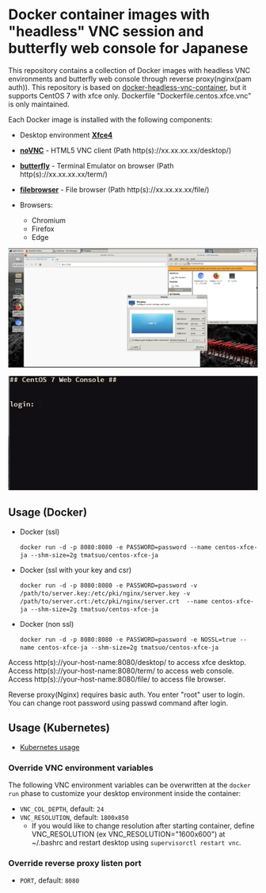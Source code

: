 # Docker container images with "headless" VNC session and butterfly web console for Japanese

This repository contains a collection of Docker images with headless VNC environments and butterfly web console through reverse proxy(nginx(pam auth)).
This repository is based on [docker-headless-vnc-container](https://github.com/ConSol/docker-headless-vnc-container), but it supports CentOS 7 with xfce only.
Dockerfile "Dockerfile.centos.xfce.vnc" is only maintained.

Each Docker image is installed with the following components:

* Desktop environment [**Xfce4**](http://www.xfce.org)
* [**noVNC**](https://github.com/novnc/noVNC) - HTML5 VNC client (Path http(s)://xx.xx.xx.xx/desktop/)
* [**butterfly**](https://github.com/paradoxxxzero/butterfly) - Terminal Emulator on browser (Path http(s)://xx.xx.xx.xx/term/)
* [**filebrowser**](https://github.com/filebrowser/filebrowser) - File browser (Path http(s)://xx.xx.xx.xx/file/)

* Browsers:
  * Chromium
  * Firefox
  * Edge
  
![Docker VNC Desktop access via HTML page](.pics/screen-desktop.png)

![Docker Terminal access via HTML page](.pics/screen-term.png)

## Usage (Docker)

- Docker (ssl)

      docker run -d -p 8080:8080 -e PASSWORD=password --name centos-xfce-ja --shm-size=2g tmatsuo/centos-xfce-ja

- Docker (ssl with your key and csr)

      docker run -d -p 8080:8080 -e PASSWORD=password -v /path/to/server.key:/etc/pki/nginx/server.key -v /path/to/server.crt:/etc/pki/nginx/server.crt  --name centos-xfce-ja --shm-size=2g tmatsuo/centos-xfce-ja

- Docker (non ssl)

      docker run -d -p 8080:8080 -e PASSWORD=password -e NOSSL=true --name centos-xfce-ja --shm-size=2g tmatsuo/centos-xfce-ja

Access http(s)://your-host-name:8080/desktop/ to access xfce desktop.
Access http(s)://your-host-name:8080/term/ to access web console.
Access http(s)://your-host-name:8080/file/ to access file browser.

Reverse proxy(Nginx) requires basic auth. You enter "root" user to login.
You can change root password using passwd command after login.

## Usage (Kubernetes)

* [Kubernetes usage](./kubernetes/README.md)

### Override VNC environment variables

The following VNC environment variables can be overwritten at the `docker run` phase to customize your desktop environment inside the container:
* `VNC_COL_DEPTH`, default: `24`
* `VNC_RESOLUTION`, default: `1800x850`
  * If you would like to change resolution after starting container, define VNC_RESOLUTION (ex VNC_RESOLUTION="1600x600") at ~/.bashrc and restart desktop using `supervisorctl restart vnc`. 

### Override reverse proxy listen port

* `PORT`, default: `8080`

